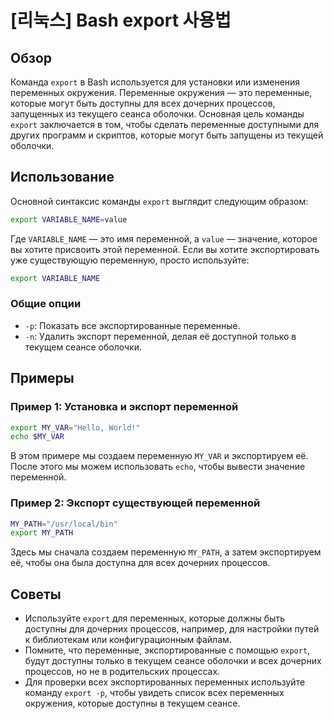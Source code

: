 # [리눅스] Bash export 사용법

## Обзор
Команда `export` в Bash используется для установки или изменения переменных окружения. Переменные окружения — это переменные, которые могут быть доступны для всех дочерних процессов, запущенных из текущего сеанса оболочки. Основная цель команды `export` заключается в том, чтобы сделать переменные доступными для других программ и скриптов, которые могут быть запущены из текущей оболочки.

## Использование
Основной синтаксис команды `export` выглядит следующим образом:

```bash
export VARIABLE_NAME=value
```

Где `VARIABLE_NAME` — это имя переменной, а `value` — значение, которое вы хотите присвоить этой переменной. Если вы хотите экспортировать уже существующую переменную, просто используйте:

```bash
export VARIABLE_NAME
```

### Общие опции
- `-p`: Показать все экспортированные переменные.
- `-n`: Удалить экспорт переменной, делая её доступной только в текущем сеансе оболочки.

## Примеры

### Пример 1: Установка и экспорт переменной
```bash
export MY_VAR="Hello, World!"
echo $MY_VAR
```
В этом примере мы создаем переменную `MY_VAR` и экспортируем её. После этого мы можем использовать `echo`, чтобы вывести значение переменной.

### Пример 2: Экспорт существующей переменной
```bash
MY_PATH="/usr/local/bin"
export MY_PATH
```
Здесь мы сначала создаем переменную `MY_PATH`, а затем экспортируем её, чтобы она была доступна для всех дочерних процессов.

## Советы
- Используйте `export` для переменных, которые должны быть доступны для дочерних процессов, например, для настройки путей к библиотекам или конфигурационным файлам.
- Помните, что переменные, экспортированные с помощью `export`, будут доступны только в текущем сеансе оболочки и всех дочерних процессов, но не в родительских процессах.
- Для проверки всех экспортированных переменных используйте команду `export -p`, чтобы увидеть список всех переменных окружения, которые доступны в текущем сеансе.